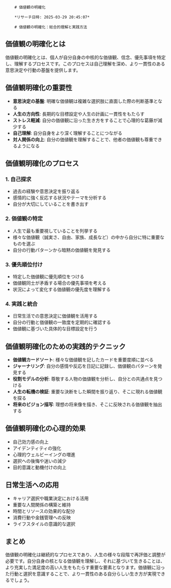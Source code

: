 
        # 価値観の明確化
        
        *リサーチ日時: 2025-03-29 20:45:07*
        
        # 価値観の明確化：総合的理解と実践方法

## 価値観の明確化とは

価値観の明確化とは、個人が自分自身の中核的な価値観、信念、優先事項を特定し、理解するプロセスです。このプロセスは自己理解を深め、より一貫性のある意思決定や行動の基盤を提供します。

## 価値観明確化の重要性

* **意思決定の基盤**: 明確な価値観は複雑な選択肢に直面した際の判断基準となる
* **人生の方向性**: 長期的な目標設定や人生の計画に一貫性をもたらす
* **ストレス軽減**: 自分の価値観に沿った生き方をすることで心理的な葛藤が減少する
* **自己理解**: 自分自身をより深く理解することにつながる
* **対人関係の向上**: 自分の価値観を理解することで、他者の価値観も尊重できるようになる

## 価値観明確化のプロセス

### 1. 自己探求

* 過去の経験や意思決定を振り返る
* 感情的に強く反応する状況やテーマを分析する
* 自分が大切にしていることを書き出す

### 2. 価値観の特定

* 人生で最も重要視していることを列挙する
* 様々な価値観（誠実さ、自由、家族、成長など）の中から自分に特に重要なものを選ぶ
* 自分の行動パターンから暗黙の価値観を発見する

### 3. 優先順位付け

* 特定した価値観に優先順位をつける
* 価値観同士が矛盾する場合の優先事項を考える
* 状況によって変化する価値観の優先度を理解する

### 4. 実践と統合

* 日常生活での意思決定に価値観を活用する
* 自分の行動と価値観の一致度を定期的に確認する
* 価値観に基づいた具体的な目標設定を行う

## 価値観明確化のための実践的テクニック

* **価値観カードソート**: 様々な価値観を記したカードを重要度順に並べる
* **ジャーナリング**: 自分の感情や反応を日記に記録し、価値観のパターンを発見する
* **役割モデルの分析**: 尊敬する人物の価値観を分析し、自分との共通点を見つける
* **人生の転機の検証**: 重要な決断をした瞬間を振り返り、そこに現れる価値観を探る
* **将来のビジョン描写**: 理想の将来像を描き、そこに反映される価値観を抽出する

## 価値観明確化の心理的効果

* 自己効力感の向上
* アイデンティティの強化
* 心理的ウェルビーイングの増進
* 選択への後悔や迷いの減少
* 目的意識と動機付けの向上

## 日常生活への応用

* キャリア選択や職業決定における活用
* 重要な人間関係の構築と維持
* 時間とリソースの効果的な配分
* 消費行動や金銭管理への反映
* ライフスタイルの意識的な選択

## まとめ

価値観の明確化は継続的なプロセスであり、人生の様々な段階で再評価と調整が必要です。自分自身の核となる価値観を理解し、それに基づいて生きることは、より充実した満足度の高い人生をもたらす重要な要素となります。価値観に沿った行動と選択を意識することで、より一貫性のある自分らしい生き方が実現できるでしょう。